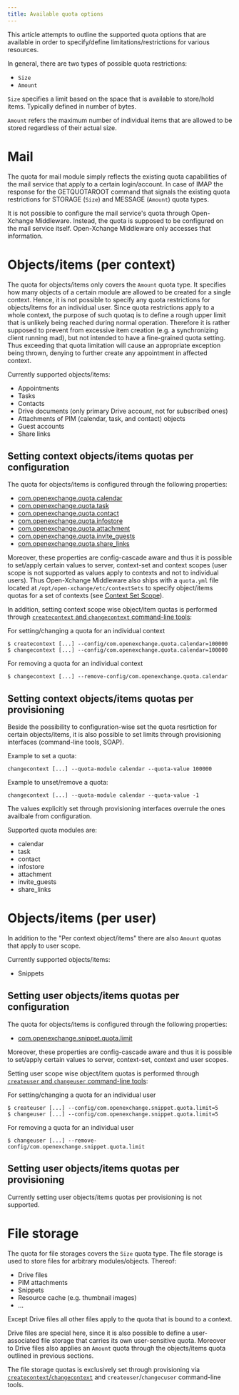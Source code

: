 ```yaml
---
title: Available quota options
---
```


This article attempts to outline the supported quota options that are available in order to specify/define limitations/restrictions for various resources.

In general, there are two types of possible quota restrictions:

 - ``Size``
 - ``Amount``

``Size`` specifies a limit based on the space that is available to store/hold items. Typically defined in number of bytes.

``Amount`` refers the maximum number of individual items that are allowed to be stored regardless of their actual size.

# Mail

The quota for mail module simply reflects the existing quota capabilities of the mail service that apply to a certain login/account. In case of IMAP the response for the GETQUOTAROOT command that signals the existing quota restrictions for STORAGE (``Size``) and MESSAGE (``Amount``) quota types.

It is not possible to configure the mail service's quota through Open-Xchange Middleware. Instead, the quota is supposed to be configured on the mail service itself. Open-Xchange Middleware only accesses that information.

# Objects/items (per context)

The quota for objects/items only covers the ``Amount`` quota type. It specifies how many objects of a certain module are allowed to be created for a single context. Hence, it is not possible to specify any quota restrictions for objects/items for an individual user. Since quota restrictions apply to a whole context, the purpose of such quotaq is to define a rough upper limit that is unlikely being reached during normal operation. Therefore it is rather supposed to prevent from excessive item creation (e.g. a synchronizing client running mad), but not intended to have a fine-grained quota setting. Thus exceeding that quota limitation will cause an appropriate exception being thrown, denying to further create any appointment in affected context.

Currently supported objects/items:

 - Appointments
 - Tasks
 - Contacts
 - Drive documents (only primary Drive account, not for subscribed ones)
 - Attachments of PIM (calendar, task, and contact) objects
 - Guest accounts
 - Share links

## Setting context objects/items quotas per configuration

The quota for objects/items is configured through the following properties:

 - [com.openexchange.quota.calendar](https://documentation.open-xchange.com/components/middleware/config/{{version}}/index.html#com.openexchange.quota.calendar)
 - [com.openexchange.quota.task](https://documentation.open-xchange.com/components/middleware/config/{{version}}/index.html#com.openexchange.quota.task)
 - [com.openexchange.quota.contact](https://documentation.open-xchange.com/components/middleware/config/{{version}}/index.html#com.openexchange.quota.contact)
 - [com.openexchange.quota.infostore](https://documentation.open-xchange.com/components/middleware/config/{{version}}/index.html#com.openexchange.quota.infostore)
 - [com.openexchange.quota.attachment](https://documentation.open-xchange.com/components/middleware/config/{{version}}/index.html#com.openexchange.quota.attachment)
 - [com.openexchange.quota.invite_guests](https://documentation.open-xchange.com/components/middleware/config/{{version}}/index.html#com.openexchange.quota.invite_guests)
 - [com.openexchange.quota.share_links](https://documentation.open-xchange.com/components/middleware/config/{{version}}/index.html#com.openexchange.quota.share_links)

Moreover, these properties are config-cascade aware and thus it is possible to set/apply certain values to server, context-set and context scopes (user scope is not supported as values apply to contexts and not to individual users). Thus Open-Xchange Middleware also ships with a ``quota.yml`` file located at ``/opt/open-xchange/etc/contextSets`` to specify object/items quotas for a set of contexts (see [Context Set Scope](http://oxpedia.org/wiki/index.php?title=ConfigCascade#Specifying_Configuration_-_Context_Set_Scope)).

In addition, setting context scope wise object/item quotas is performed through [``createcontext`` and ``changecontext`` command-line tools](http://oxpedia.org/wiki/index.php?title=ConfigCascade#Specifying_Configuration_-_Context_Scope_and_User_Scope):

For setting/changing a quota for an individual context
```
$ createcontext [...] --config/com.openexchange.quota.calendar=100000
$ changecontext [...] --config/com.openexchange.quota.calendar=100000
```

For removing a quota for an individual context
```
$ changecontext [...] --remove-config/com.openexchange.quota.calendar
```

## Setting context objects/items quotas per provisioning

Beside the possibility to configuration-wise set the quota resrtiction for certain objects/items, it is also possible to set limits through provisioning interfaces (command-line tools, SOAP).

Example to set a quota:
```
changecontext [...] --quota-module calendar --quota-value 100000
```

Example to unset/remove a quota:
```
changecontext [...] --quota-module calendar --quota-value -1
```

The values explicitly set through provisioning interfaces overrule the ones availbale from configuration.

Supported quota modules are:

 - calendar
 - task
 - contact
 - infostore
 - attachment
 - invite_guests
 - share_links

# Objects/items (per user)

In addition to the "Per context object/items" there are also ``Amount`` quotas that apply to user scope.

Currently supported objects/items:

 - Snippets

## Setting user objects/items quotas per configuration

The quota for objects/items is configured through the following properties:

 - [com.openexchange.snippet.quota.limit](https://documentation.open-xchange.com/components/middleware/config/{{version}}/index.html#com.openexchange.snippet.quota.limit)

Moreover, these properties are config-cascade aware and thus it is possible to set/apply certain values to server, context-set, context and user scopes.

Setting user scope wise object/item quotas is performed through [``createuser`` and ``changeuser`` command-line tools](http://oxpedia.org/wiki/index.php?title=ConfigCascade#Specifying_Configuration_-_Context_Scope_and_User_Scope):

For setting/changing a quota for an individual user
```
$ createuser [...] --config/com.openexchange.snippet.quota.limit=5
$ changeuser [...] --config/com.openexchange.snippet.quota.limit=5
```

For removing a quota for an individual user
```
$ changeuser [...] --remove-config/com.openexchange.snippet.quota.limit
```

## Setting user objects/items quotas per provisioning

Currently setting user objects/items quotas per provisioning is not supported.

# File storage

The quota for file storages covers the ``Size`` quota type. The file storage is used to store files for arbitrary modules/objects. Thereof:

 - Drive files
 - PIM attachments
 - Snippets
 - Resource cache (e.g. thumbnail images)
 - ...

Except Drive files all other files apply to the quota that is bound to a context.

Drive files are special here, since it is also possible to define a user-associated file storage that carries its own user-sensitive quota. Moreover to Drive files also applies an ``Amount`` quota through the objects/items quota outlined in previous sections.

The file storage quotas is exclusively set through provisioning via [``createcontext``/``changecontext``](http://oxpedia.org/wiki/index.php?title=AppSuite:Context_management#Parameters) and ``createuser``/``changecuser`` command-line tools.